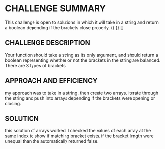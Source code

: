 # CHALLENGE SUMMARY
This challenge is open to solutions in which it will take in a string and return a boolean depending if the brackets close properly. () {} []

## CHALLENGE DESCRIPTION
Your function should take a string as its only argument, and should return a boolean representing whether or not the brackets in the string are balanced. There are 3 types of brackets:
## APPROACH AND EFFICIENCY 
my approach was to take in a string.
then create two arrays.
iterate through the string and push into arrays depending if the brackets were opening or closing. 

## SOLUTION

this solution of arrays worked! I checked the values of each array at the same index to show if matching bracket exists. if the bracket length were unequal than the automatically returned false. 
